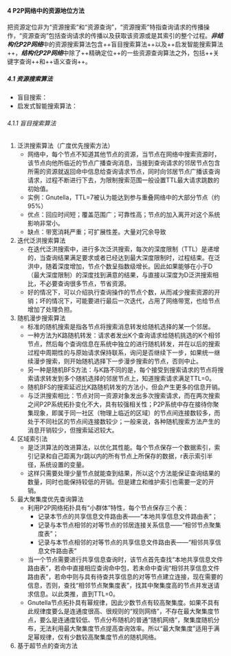 #### 4 P2P网络中的资源地位方法
把资源定位非为“资源搜索”和“资源查询”，“资源搜索”特指查询请求的传播操作，“资源查询”包括查询请求的传播以及获取该资源或是其索引的整个过程。***非结构化P2P网络***中的资源搜索算法包含++盲目搜索算法++以及++启发智能搜索算法++，***结构化P2P网络***中除了++精确定位++的一些资源查询算法之外，包括++关键字查询++和++语义查询++。
##### 4.1 资源搜索算法
- 盲目搜索：
- 启发式智能搜索算法：

###### 4.1.1 盲目搜索算法

1. 泛洪搜索算法（广度优先搜索方法）
    - 网络中，每个节点不知道其他节点的资源，当节点在网络中搜索资源时，该节点向他所临近的节点广播查询消息，当接到查询请求的邻居节点包含所需的资源就返回命中信息给查询请求节点，同时向邻居节点广播该查询请求，过程不断进行下去，为限制搜索范围一般设置TTL最大请求跳数的初始值。
    - 实例：Gnutella，TTL=7被认为能达到参与重叠网络中的大部分节点（约95%）
    - 优点：回应时间短；覆盖范围广；可靠性高；节点的加入离开对这个系统影响非常小。
    - 缺点：带宽消耗严重；可扩展性差。大量对冗余导致
2. 迭代泛洪搜索算法
    - 在迭代泛洪搜索中，进行多次泛洪搜索，每次的深度限制（TTL）是递增的，当查询结果满足要求或者已经达到最大深度限制时，过程结束。在泛洪中，随着深度增加，节点个数呈指数级增长。因此如果能够在小于D（最大深度限制）的深度找到满意的结果，与直接以深度为D泛洪搜索相比，不必要查询很多节点，节省资源。
    - 好的情况下，可以介绍执行查询操作的节点个数，从而减少搜索资源的开销；坏的情况下，可能要进行最后一次迭代，占用了网络带宽，也给节点增加了处理负担。
3. 随机漫步搜索算法
    - 标准的随机搜索是指各节点将搜索消息转发给随机选择的某一个邻居。
    - 一种方法为K路随机转发：请求者发出K个查询请求给随机挑选的K个相邻节点，然后每个查询信息在系统中独立的进行随机转发，并在以后的搜索过程中周期性的与原始请求保持联系，询问是否继续下一步，如果统一继续漫步搜索，则开始随机选择下一步漫步搜索的节点，否则中止。
    - 另一种是随机BFS方法：与K路不同的是，每个接受到搜索请求的节点将搜索请求转发到多个随机选择的邻居节点上，知道搜索请求满足TTL=0。
    - 随机BFS的搜索延迟比K路随机转发的方法小，但会产生更多的信息开销。
    - 与泛洪搜索相比：节点对同一资源对象发出多次搜索请求，而在两次搜索之间P2P系统拓扑变化不大，具有较强相关性；P2P系统中存在接待你聚集现象，即属于同一社区（物理上临近的区域）的节点间连接数较多，而处于不同社区的节点间连接数较少；一般来说，各种随机搜索方法产生的消息开销较少，但搜索延迟较大。
4. 区域索引法
    - 是泛洪算法的改进算法，以优化其性能。每个节点保存一个数据索引，索引记录和自己距离为r跳以内的所有节点上所保存的数据，r表示索引半径，系统设置的变量。
    - 这样只需要处理少量节点就能查到结果，所以这个方法能保证查询结果的数量，同时也能保持较低的开销。但是建立和维护索引也需要一定的开销。
5. 最大聚集度优先查询算法
    - 利用P2P网络拓扑具有“小群体”特性，每个节点保存三个表：
        - 记录本节点的共享信息文件路由表——“本地共享信息文件路由表”；
        - 记录与本节点相邻的对等节点的邻居连接关系信息——“相邻节点聚集度表”；
        - 记录与本节点相邻的对等节点的共享信息文件路由表——“相邻共享信息文件路由表”
    - 当一个节点需要进行共享信息查询时，该节点首先查找“本地共享信息文件路由表”，若命中直接相应查询命中包，若未命中查询“相邻共享信息文件路由表”，若命中则与具有待查共享信息的对等节点建立连接，现在需要的信息，否则，查找“相邻节点聚集度表”，找其中聚集度高的节点并发送请求信息。以此类推，直到TTL=0。
    - Gnutella节点拓扑具有幂规律，因此少数节点有较高聚集度。如果不具有此规律度要么是连通度很高、很规则的“规则网络”，不存在最大聚集度节点，要么是连通度较低、节点分布随机的普通“随机网络”，聚集度随机分布，无法利用最大聚集度节点提高查询效率。所以“最大聚集度”适用于满足幂规律，仅有少数较高聚集度节点的随机网络。
6. 基于超节点的查询方法
